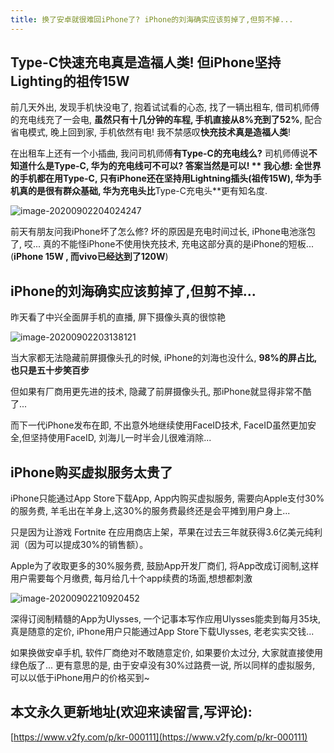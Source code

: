 ```yaml
---
title: 换了安卓就很难回iPhone了? iPhone的刘海确实应该剪掉了,但剪不掉...
---
```


##  Type-C快速充电真是造福人类! 但iPhone坚持Lighting的祖传15W

前几天外出, 发现手机快没电了, 抱着试试看的心态, 找了一辆出租车, 借司机师傅的充电线充了一会电, **虽然只有十几分钟的车程, 手机直接从8%充到了52%**, 配合省电模式, 晚上回到家, 手机依然有电!  我不禁感叹**快充技术真是造福人类**!

在出租车上还有一个小插曲,  我问司机师傅**有Type-C的充电线么?** 司机师傅说**不知道什么是Type-C, 华为的充电线可不可以?  答案当然是可以! ** 我心想: **全世界的手机都在用Type-C, 只有iPhone还在坚持用Lightning插头(祖传15W)**, 华为手机真的是很有群众基础, **华为充电头**比**Type-C充电头**更有知名度.

![image-20200902204024247](https://www.v2fy.com/asset/0i/jikemiji/jikemiji-md/kr-000111.assets/image-20200902204024247.png)

前天有朋友问我iPhone坏了怎么修? 坏的原因是充电时间过长, iPhone电池涨包了, 哎... 真的不能怪iPhone不使用快充技术, 充电这部分真的是iPhone的短板... (**iPhone 15W , 而vivo已经达到了120W**)



## iPhone的刘海确实应该剪掉了,但剪不掉...

昨天看了中兴全面屏手机的直播, 屏下摄像头真的很惊艳

![image-20200902203138121](https://www.v2fy.com/asset/0i/jikemiji/jikemiji-md/kr-000111.assets/image-20200902203138121.png)

当大家都无法隐藏前屏摄像头孔的时候, iPhone的刘海也没什么, **98%的屏占比,也只是五十步笑百步**

但如果有厂商用更先进的技术, 隐藏了前屏摄像头孔, 那iPhone就显得非常不酷了...

而下一代iPhone发布在即,  不出意外地继续使用FaceID技术, FaceID虽然更加安全,但坚持使用FaceID, 刘海儿一时半会儿很难消除...



## iPhone购买虚拟服务太贵了

iPhone只能通过App Store下载App, App内购买虚拟服务, 需要向Apple支付30%的服务费, 羊毛出在羊身上,这30%的服务费最终还是会平摊到用户身上...



只是因为让游戏 Fortnite 在应用商店上架，苹果在过去三年就获得3.6亿美元纯利润（因为可以提成30%的销售额）。



Apple为了收取更多的30%服务费, 鼓励App开发厂商们, 将App改成订阅制,这样用户需要每个月缴费, 每月给几十个app续费的场面,想想都刺激

![image-20200902210920452](https://www.v2fy.com/asset/0i/jikemiji/jikemiji-md/kr-000111.assets/image-20200902210920452.png)



深得订阅制精髓的App为Ulysses, 一个记事本写作应用Ulysses能卖到每月35块, 真是随意的定价, iPhone用户只能通过App Store下载Ulysses, 老老实实交钱...



如果换做安卓手机, 软件厂商绝对不敢随意定价, 如果要价太过分, 大家就直接使用绿色版了... 更有意思的是, 由于安卓没有30%过路费一说, 所以同样的虚拟服务, 可以以低于iPhone用户的价格买到~













#### 


## 本文永久更新地址(欢迎来读留言,写评论):

[https://www.v2fy.com/p/kr-000111](https://www.v2fy.com/p/kr-000111)
